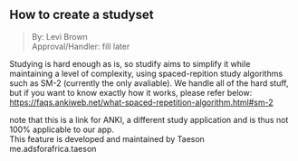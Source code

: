How to create a studyset
--
>By: Levi Brown \
>Approval/Handler: fill later

Studying is hard enough as is, so studify aims to simplify it while maintaining a level of complexity, using spaced-repition study algorithms such as SM-2 (currently the only avaliable). We handle all of the hard stuff, but if you want to know exactly how it works, please refer below:
https://faqs.ankiweb.net/what-spaced-repetition-algorithm.html#sm-2

note that this is a link for ANKI, a different study application and is thus not 100% applicable to our app.\
This feature is developed and maintained by Taeson \
 me.adsforafrica.taeson